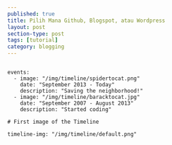 ```yaml
---
published: true
title: Pilih Mana Github, Blogspot, atau Wordpress
layout: post
section-type: post
tags: [tutorial]
category: blogging
---
```

<pre><code data-trim class="yaml">
events:
  - image: "/img/timeline/spidertocat.png"
    date: "September 2013 - Today"
    description: "Saving the neighborhood!"
  - image: "/img/timeline/baracktocat.jpg"
    date: "September 2007 - August 2013"
    description: "Started coding"

# First image of the Timeline

timeline-img: "/img/timeline/default.png"
</code></pre>

